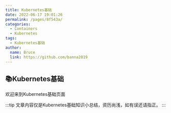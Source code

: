 ```yaml
---
title: Kubernetes基础
date: 2022-06-17 19:01:26
permalink: /pages/8f543a/
categories:
  - Containers
  - Kubernetes
tags:
  - Kubernetes基础
author: 
  name: Bruce
  link: https://github.com/banna2019
---
```


## 📚Kubernetes基础
欢迎来到Kubernetes基础页面

:::tip
文章内容仅是Kubernetes基础知识小总结，资历尚浅，如有误还请指正。
:::